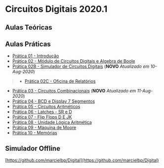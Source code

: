# Circuitos Digitais 2020.1

## Aulas Teóricas

## Aulas Práticas

- [Prática 01 - Introdução](https://marcielbp.github.io/Circuits/lab/pr01)
- [Prática 02 - Módulo de Circuitos Digitais e Algebra de Boole](https://marcielbp.github.io/Circuits/lab/pr02)
- [Prática 02B - Simulador de Circuitos Digitais](https://marcielbp.github.io/Circuits/lab/pr02b) (**NOVO** *Atualizado em 10-Aug-2020*)
> - [Prática 02C - Oficina de Relatórios](https://marcielbp.github.io/Circuits/lab/pr02c)
- [Prática 03 - Circuitos Combinacionais](https://marcielbp.github.io/Circuits/lab/pr03) (**NOVO** *Atualizado em 11-Aug-2020*)
- [Prática 04 - BCD e Display 7 Segmentos ](https://marcielbp.github.io/Circuits/lab/pr04)
- [Prática 05 - Circuitos Aritméticos](https://marcielbp.github.io/Circuits/lab/pr05)
- [Prática 06 - Latches - SR e D](https://marcielbp.github.io/Circuits/lab/pr06)
- [Prática 07 - Flip Flops D E JK](https://marcielbp.github.io/Circuits/lab/pr07)
- [Prática 08 - Unidade Lógica Aritmética](https://marcielbp.github.io/Circuits/lab/pr08)
- [Prática 09 - Máquina de Moore](https://marcielbp.github.io/Circuits/lab/pr09)
- [Prática 10 - Memórias](https://marcielbp.github.io/Circuits/lab/pr10)

## Simulador Offline
[https://github.com/marcielbp/Digital](https://github.com/marcielbp/Digital)


